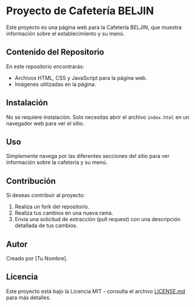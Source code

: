 # Proyecto de Cafetería BELJIN

Este proyecto es una página web para la Cafetería BELJIN, que muestra información sobre el establecimiento y su menú.

## Contenido del Repositorio

En este repositorio encontrarás:
- Archivos HTML, CSS y JavaScript para la página web.
- Imágenes utilizadas en la página.

## Instalación

No se requiere instalación. Solo necesitas abrir el archivo `index.html` en un navegador web para ver el sitio.

## Uso

Simplemente navega por las diferentes secciones del sitio para ver información sobre la cafetería y su menú.

## Contribución

Si deseas contribuir al proyecto:
1. Realiza un fork del repositorio.
2. Realiza tus cambios en una nueva rama.
3. Envía una solicitud de extracción (pull request) con una descripción detallada de tus cambios.

## Autor

Creado por [Tu Nombre].

## Licencia

Este proyecto está bajo la Licencia MIT - consulta el archivo [LICENSE.md](LICENSE.md) para más detalles.

